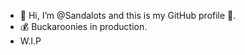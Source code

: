 - 👋 Hi, I’m @Sandalots and this is my GitHub profile 🥇.
- 💰 Buckaroonies in production.
- W.I.P


<!---
Sandalots/Sandalots is a ✨ special ✨ repository because its `README.md` (this file) appears on your GitHub profile.
You can click the Preview link to take a look at your changes.
--->

